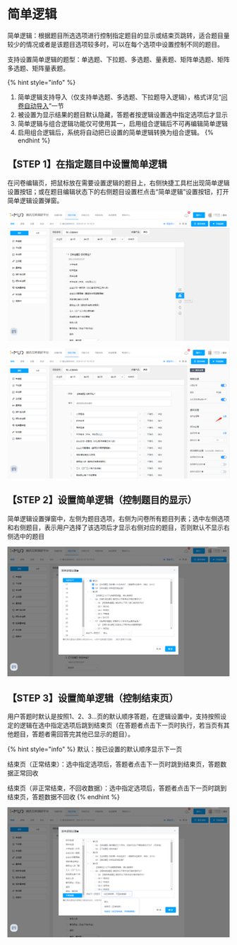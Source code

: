 # 简单逻辑

简单逻辑：根据题目所选选项进行控制指定题目的显示或结束页跳转，适合题目量较少的情况或者是该题目选项较多时，可以在每个选项中设置控制不同的题目。

支持设置简单逻辑的题型：单选题、下拉题、多选题、量表题、矩阵单选题、矩阵多选题、矩阵量表题。

{% hint style="info" %}
1. 简单逻辑支持导入（仅支持单选题、多选题、下拉题导入逻辑），格式详见“[问卷自动导入](../chuang-jian-wen-juan/dao-ru-wen-juan/)”一节
2. 被设置为显示结果的题目默认隐藏，答题者按逻辑设置选中指定选项后才显示
3. 简单逻辑与组合逻辑功能仅可使用其一，启用组合逻辑后不可再编辑简单逻辑
4. 启用组合逻辑后，系统将自动把已设置的简单逻辑转换为组合逻辑。
{% endhint %}

## 【STEP 1】在指定题目中设置简单逻辑

在问卷编辑页，把鼠标放在需要设置逻辑的题目上，右侧快捷工具栏出现简单逻辑设置按钮；或在题目编辑状态下的右侧题目设置栏点击“简单逻辑”设置按钮，打开简单逻辑设置弹窗。

![&#x5FEB;&#x6377;&#x5DE5;&#x5177;&#x680F;-&#x7B80;&#x5355;&#x903B;&#x8F91;](../../.gitbook/assets/image%20%28555%29.png)

![&#x9898;&#x76EE;&#x8BBE;&#x7F6E;-&#x7B80;&#x5355;&#x903B;&#x8F91;](../../.gitbook/assets/image%20%28556%29.png)

## 【STEP 2】设置简单逻辑（控制题目的显示）

简单逻辑设置弹窗中，左侧为题目选项，右侧为问卷所有题目列表；选中左侧选项和右侧题目，表示用户选择了该选项后才显示右侧对应的题目，否则默认不显示右侧选中的题目

![&#x7B80;&#x5355;&#x903B;&#x8F91;&#x8BBE;&#x7F6E;](../../.gitbook/assets/image%20%28558%29.png)

## 【STEP 3】设置简单逻辑（控制结束页）

用户答题时默认是按照1、2、3…页的默认顺序答题，在逻辑设置中，支持按照设定的逻辑在选中指定选项后跳到结束页（在答题者点击下一页时执行，若当页有其他题目，答题者需回答完其他已显示的题目）。

{% hint style="info" %}
默认：按已设置的默认顺序显示下一页

结束页（正常结束）：选中指定选项后，答题者点击下一页时跳到结束页，答题数据正常回收

结束页（非正常结束，不回收数据）：选中指定选项后，答题者点击下一页时跳到结束页，答题数据不回收
{% endhint %}

![&#x7B80;&#x5355;&#x903B;&#x8F91;&#x8BBE;&#x7F6E;](../../.gitbook/assets/image%20%28557%29.png)

